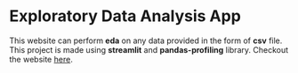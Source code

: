 # Exploratory Data Analysis App

This website can perform **eda** on any data provided in the form of **csv** file. This project is made using **streamlit** and **pandas-profiling** library.
Checkout the website [here](https://share.streamlit.io/abhikalparya/eda-app/main/app.py).